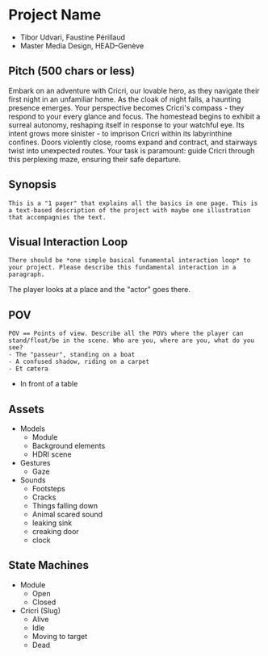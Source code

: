 # Project Name
- Tibor Udvari, Faustine Périllaud
- Master Media Design, HEAD–Genève

## Pitch (500 chars or less)
Embark on an adventure with Cricri, our lovable hero, as they navigate their first night in an unfamiliar home. As the cloak of night falls, a haunting presence emerges. Your perspective becomes Cricri's compass - they respond to your every glance and focus. The homestead begins to exhibit a surreal autonomy, reshaping itself in response to your watchful eye. Its intent grows more sinister - to imprison Cricri within its labyrinthine confines. Doors violently close, rooms expand and contract, and stairways twist into unexpected routes. Your task is paramount: guide Cricri through this perplexing maze, ensuring their safe departure.

## Synopsis
```
This is a "1 pager" that explains all the basics in one page. This is a text-based description of the project with maybe one illustration that accompagnies the text.
```

## Visual Interaction Loop
```
There should be *one simple basical funamental interaction loop* to your project. Please describe this fundamental interaction in a paragraph.
```
The player looks at a place and the "actor" goes there.

## POV
```
POV == Points of view. Describe all the POVs where the player can stand/float/be in the scene. Who are you, where are you, what do you see?
- The "passeur", standing on a boat
- A confused shadow, riding on a carpet
- Et cætera
```
- In front of a table

## Assets
- Models
	+ Module
    + Background elements
    + HDRI scene
- Gestures
	+ Gaze
- Sounds
	+ Footsteps
	+ Cracks
	+ Things falling down
	+ Animal scared sound
	+ leaking sink
	+ creaking door
	+ clock

## State Machines
- Module
    - Open
    - Closed
- Cricri (Slug) 
    - Alive
    - Idle
    - Moving to target
    - Dead

